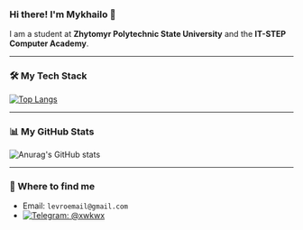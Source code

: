 ### Hi there! I'm Mykhailo 👋

I am a student at **Zhytomyr Polytechnic State University** and the **IT-STEP Computer Academy**.

---

### 🛠️ My Tech Stack
[![Top Langs](https://github-readme-stats.vercel.app/api/top-langs/?username=LevrikM&layout=pie&hide_title=true)](https://github.com/anuraghazra/github-readme-stats)

---

### 📊 My GitHub Stats
![Anurag's GitHub stats](https://github-readme-stats.vercel.app/api?username=LevrikM&hide=contribs,prs&theme=dark&hide_title=true&rank_icon=github)

---

### 🔗 Where to find me

* Email: `levroemail@gmail.com`
* [<img src="https://img.shields.io/badge/Telegram-26A5E4?style=for-the-badge&logo=telegram&logoColor=white" alt="Telegram: @xwkwx" />](https://t.me/xwkwx)
